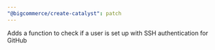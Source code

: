 ```yaml
---
"@bigcommerce/create-catalyst": patch
---
```


Adds a function to check if a user is set up with SSH authentication for GitHub

